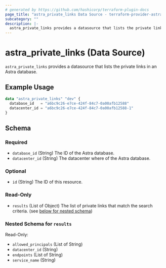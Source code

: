 ```yaml
---
# generated by https://github.com/hashicorp/terraform-plugin-docs
page_title: "astra_private_links Data Source - terraform-provider-astra"
subcategory: ""
description: |-
  astra_private_links provides a datasource that lists the private links in an Astra database.
---
```


# astra_private_links (Data Source)

`astra_private_links` provides a datasource that lists the private links in an Astra database.

## Example Usage

```terraform
data "astra_private_links" "dev" {
  database_id   = "a6bc9c26-e7ce-424f-84c7-0a00afb12588"
  datacenter_id = "a6bc9c26-e7ce-424f-84c7-0a00afb12588-1"
}
```

<!-- schema generated by tfplugindocs -->
## Schema

### Required

- `database_id` (String) The ID of the Astra database.
- `datacenter_id` (String) The datacenter where of the Astra database.

### Optional

- `id` (String) The ID of this resource.

### Read-Only

- `results` (List of Object) The list of private links that match the search criteria. (see [below for nested schema](#nestedatt--results))

<a id="nestedatt--results"></a>
### Nested Schema for `results`

Read-Only:

- `allowed_principals` (List of String)
- `datacenter_id` (String)
- `endpoints` (List of String)
- `service_name` (String)


